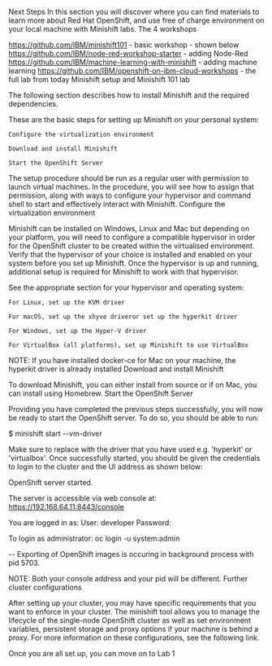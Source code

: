 Next Steps
In this section you will discover where you can find materials to learn more about Red Hat OpenShift, and use free of charge environment on your local machine with Minishift labs.
The 4 workshops

​https://github.com/IBM/minishift101 - basic workshop - shown below
https://github.com/IBM/node-red-workshop-starter - adding Node-Red
https://github.com/IBM/machine-learning-with-minishift - adding machine learning
https://github.com/IBM/openshift-on-ibm-cloud-workshops - the full lab from today
Minishift setup and Minishift 101 lab

The following section describes how to install Minishift and the required dependencies.

These are the basic steps for setting up Minishift on your personal system:

    ​Configure the virtualization environment

    ​Download and install Minishift

    ​Start the OpenShift Server

The setup procedure should be run as a regular user with permission to launch virtual machines. In the procedure, you will see how to assign that permission, along with ways to configure your hypervisor and command shell to start and effectively interact with Minishift.
Configure the virtualization environment

Minishift can be installed on Windows, Linux and Mac but depending on your platform, you will need to configure a compatible hypervisor in order for the OpenShift cluster to be created within the virtualised environment. Verify that the hypervisor of your choice is installed and enabled on your system before you set up Minishift. Once the hypervisor is up and running, additional setup is required for Minishift to work with that hypervisor.

See the appropriate section for your hypervisor and operating system:

    For Linux, set up the KVM driver

    For macOS, set up the xhyve driveror set up the hyperkit driver

    For Windows, set up the Hyper-V driver

    For VirtualBox (all platforms), set up Minishift to use VirtualBox

NOTE: If you have installed docker-ce for Mac on your machine, the hyperkit driver is already installed
Download and install Minishift

To download Minishift, you can either install from source or if on Mac, you can install using Homebrew.
Start the OpenShift Server

Providing you have completed the previous steps successfully, you will now be ready to start the OpenShift server. To do so, you should be able to run:

$ minishift start --vm-driver <driver>

Make sure to replace <driver> with the driver that you have used e.g. 'hyperkit' or 'virtualbox'. Once successfully started, you should be given the credentials to login to the cluster and the UI address as shown below:

OpenShift server started.

The server is accessible via web console at:
    https://192.168.64.11:8443/console

You are logged in as:
    User:     developer
    Password: <any value>

To login as administrator:
    oc login -u system:admin


-- Exporting of OpenShift images is occuring in background process with pid 5703.

NOTE: Both your console address and your pid will be different.
Further cluster configurations

After setting up your cluster, you may have specific requirements that you want to enforce in your cluster. The minishift tool allows you to manage the lifecycle of the single-node OpenShift cluster as well as set environment variables, persistent storage and proxy options if your machine is behind a proxy. For more information on these configurations, see the following link.

Once you are all set up, you can move on to Lab 1
